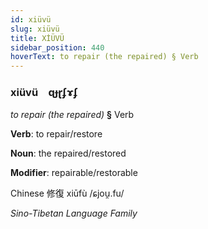 ```yaml
---
id: xiüvü
slug: xiüvü
title: XİÜVÜ
sidebar_position: 440
hoverText: to repair (the repaired) § Verb
---
```


### xiüvü&emsp;<span kind="abugida">ɋɟɽʄɤʄ</span>

*to repair (the repaired)* **§** Verb

**Verb**: to repair/restore

**Noun**: the repaired/restored

**Modifier**: repairable/restorable

Chinese 修復 xiūfù /ɕjou̯.fu/

*Sino-Tibetan Language Family*